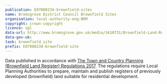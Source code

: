 ```yaml
---
publication: E07000234-brownfield-sites
name: Bromsgrove District Council Brownfield Sites
organisation: local-authority-eng:BRM
copyright: crown-copyright
licence: ogl
data-url: http://www.bromsgrove.gov.uk/media/3410731/Brownfield-Land-Register-Bromsgrove.csv
data-gov-uk: 
task: brownfield_site
prefix: E07000234-brownfield-site
---
```


Data published in accordance with [The Town and Country Planning (Brownfield Land Register) Regulations 2017](http://www.legislation.gov.uk/uksi/2017/403/contents/made).
The regulations require Local Planning Authorities to prepare, maintain and publish registers of previously developed (brownfield) land suitable for residential development.


